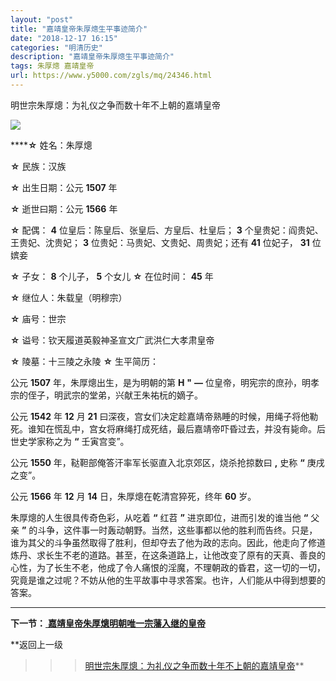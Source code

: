 ```yaml
---
layout: "post"
title: "嘉靖皇帝朱厚熜生平事迹简介"
date: "2018-12-17 16:15"
categories: "明清历史"
description: "嘉靖皇帝朱厚熜生平事迹简介"
tags: 朱厚熜 嘉靖皇帝
url: https://www.y5000.com/zgls/mq/24346.html
---
```






明世宗朱厚熜：为礼仪之争而数十年不上朝的嘉靖皇帝

**![](https://img.y5000.com/uploads/allimg/170726/12-1FH61H124M2.jpg)**

******☆** 姓名：朱厚熜

**☆** 民族：汉族

**☆** 出生日期：公元 **1507** 年

**☆** 逝世曰期：公元 **1566** 年

**☆** 配偶： **4** 位皇后：陈皇后、张皇后、方皇后、杜皇后； **3** 个皇贵妃：阎贵妃、王贵妃、沈贵妃； **3**
位贵妃：马贵妃、文贵妃、周贵妃；还有 **41** 位妃子， **31** 位嫔妾

**☆** 子女： **8** 个儿子， **5** 个女儿 **☆** 在位时间： **45** 年

**☆** 继位人：朱载皇（明穆宗）

**☆** 庙号：世宗

**☆** 谥号：钦天履道英毅神圣宣文广武洪仁大孝肃皇帝

**☆** 陵墓：十三陵之永陵 **☆** 生平简历：

公元 **1507** 年，朱厚熜出生，是为明朝的第 **H** **"** **—**
位皇帝，明宪宗的庶孙，明孝宗的侄子，明武宗的堂弟，兴献王朱祐杬的嫡子。

公元 **1542** 年 **12** 月 **21**
曰深夜，宫女们决定趁嘉靖帝熟睡的时候，用绳子将他勒死。谁知在慌乱中，宫女将麻绳打成死结，最后嘉靖帝吓昏过去，并没有毙命。后世史学家称之为 **“**
壬寅宫变”。

公元 **1550** 年，鞑靼部俺答汗率军长驱直入北京郊区，烧杀抢掠数曰 **,** 史称 **“** 庚戌之变”。

公元 **1566** 年 **12** 月 **14** 日，朱厚熜在乾清宫猝死，终年 **60** 岁。

朱厚熜的人生很具传奇色彩，从吃着 **“** 红苕 **”** 进京即位，进而引发的谁当他 **“** 父亲 **”**
的斗争，这件事一时轰动朝野。当然，这些事都以他的胜利而告终。只是，谁为其父的斗争虽然取得了胜利，但却夺去了他为政的志向。因此，他走向了修道炼丹、求长生不老的道路。甚至，在这条道路上，让他改变了原有的天真、善良的心性，为了长生不老，他成了令人痛恨的淫魔，不理朝政的昏君，这一切的一切，究竟是谁之过呢？不妨从他的生平故事中寻求答案。也许，人们能从中得到想要的答案。

* * *

**下一节：**[ **嘉靖皇帝朱厚熜明朝唯一宗藩入继的皇帝**](https://www.y5000.com/zgls/mq/24347.html)

**返回上一级
>>>[明世宗朱厚熜：为礼仪之争而数十年不上朝的嘉靖皇帝](https://www.y5000.com/zgls/mq/24345.html)**
